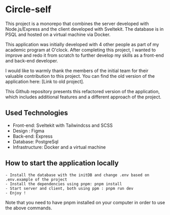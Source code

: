 # Circle-self

This project is a monorepo that combines the server developed with Node.js/Express and the client developed with Sveltekit. The database is in PSQL and hosted on a virtual machine via Docker.

This application was initially developed with 4 other people as part of my academic program at O'clock. After completing this project, I wanted to improve and redo it from scratch to further develop my skills as a front-end and back-end developer.

I would like to warmly thank the members of the initial team for their valuable contribution to this project. You can find the old version of the application here: [Link to old project].

This Github repository presents this refactored version of the application, which includes additional features and a different approach of the project.

## Used Technologies
- Front-end: Sveltekit with Tailwindcss and SCSS
- Design : Figma
- Back-end: Express
- Database: PostgreSql
- Infrastructure: Docker and a virtual machine

## How to start the application locally
```
- Install the database with the initDB and change .env based on .env.example of the project
- Install the dependencies using pnpm: pnpm install
- Start server and client, both using ppm : pnpm run dev
- Enjoy !
```

Note that you need to have pnpm installed on your computer in order to use the above commands.